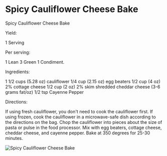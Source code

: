 # Spicy Cauliflower Cheese Bake

Spicy Cauliflower Cheese Bake

Yield:

1 Serving

Per serving:

1 Lean
3 Green
1 Condiment.

Ingredients:

1 1/2 cups (5.28 oz) cauliflower
1/4 cup (2.15 oz) egg beaters
1/2 cup (4 oz) 2% cottage cheese
1/2 cup (2 oz) 2% skim shredded cheddar cheese (3-6 grams fat/oz)
1/2 tsp Cayenne Pepper

Directions:

If using fresh cauliflower, you don't need to cook the cauliflower first. If using frozen, cook the cauliflower in a microwave-safe dish according to the directions on the bag.
Chop the cauliflower into pieces about the size of pasta or pulse in the food processor. Mix with egg beaters, cottage cheese, cheddar cheese, and cayenne pepper.
Bake at 350 degrees for 25-30 minutes.

![Spicy Cauliflower Cheese Bake](./Spicy%20Cauliflower%20Cheese%20Bake.png)


